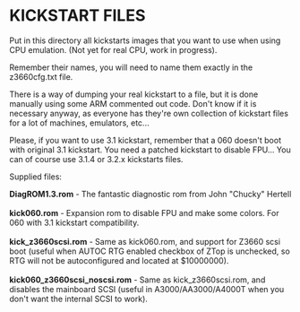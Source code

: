 # KICKSTART FILES
Put in this directory all kickstarts images that you want to use when using CPU emulation. (Not yet for real CPU, work in progress).

Remember their names, you will need to name them exactly in the z3660cfg.txt file.

There is a way of dumping your real kickstart to a file, but it is done manually using some ARM commented out code. Don't know if it is necessary anyway, as everyone has they're own collection of kickstart files for a lot of machines, emulators, etc...

Please, if you want to use 3.1 kickstart, remember that a 060 doesn't boot with original 3.1 kickstart. You need a patched kickstart to disable FPU... You can of course use 3.1.4 or 3.2.x kickstarts files.

Supplied files:

<b>DiagROM1.3.rom</b> - The fantastic diagnostic rom from John "Chucky" Hertell
<br><br>
<b>kick060.rom</b> - Expansion rom to disable FPU and make some colors. For 060 with 3.1 kickstart compatibility.
<br><br>
<b>kick_z3660scsi.rom</b> - Same as kick060.rom, and support for Z3660 scsi boot (useful when AUTOC RTG enabled checkbox of ZTop is unchecked, so RTG will not be autoconfigured and located at $10000000).
<br><br>
<b>kick060_z3660scsi_noscsi.rom</b> - Same as kick_z3660scsi.rom, and disables the mainboard SCSI (useful in A3000/AA3000/A4000T when you don't want the internal SCSI to work).
